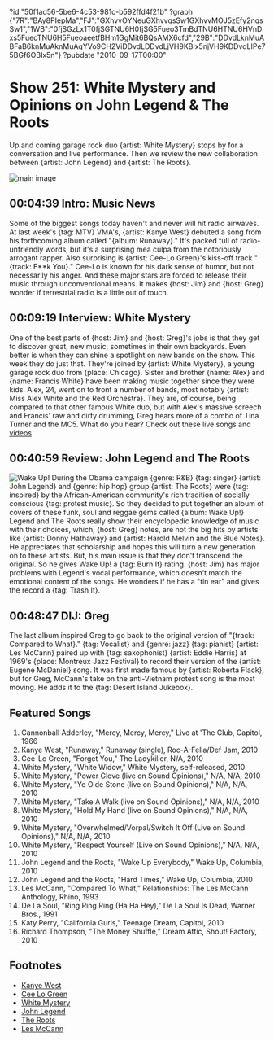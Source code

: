 ?id "50f1ad56-5be6-4c53-981c-b592ffd4f21b"
?graph {"7R":"BAy8PIepMa","FJ":"GXhvvOYNeuGXhvvqsSw1GXhvvMOJ5zEfy2nqsSw1","1WB":"0fjSGzLx1T0fjSGTNU6H0fjSG5Fueo3TmBdTNU6HTNU6HVnDxs5FueoTNU6H5FueoaeetfBHm1GgMit6BQsAMX6cfd","29B":"DDvdLknMuABFaB6knMuAknMuAqYVo9CH2ViDDvdLDDvdLjVH9KBIx5njVH9KDDvdLIPe75BGf6OBIx5n"}
?pubdate "2010-09-17T00:00"

# Show 251: White Mystery and Opinions on John Legend & The Roots
Up and coming garage rock duo {artist: White Mystery} stops by for a conversation and live performance. Then we review the new collaboration between {artist: John Legend} and {artist: The Roots}.

![main image](https://static.soundopinions.org/images/2010/whitemystery.jpg)

## 00:04:39 Intro: Music News
Some of the biggest songs today haven't and never will hit radio airwaves. At last week's {tag: MTV} VMA's, {artist: Kanye West} debuted a song from his forthcoming album called "{album: Runaway}." It's packed full of radio-unfriendly words, but it's a surprising mea culpa from the notoriously arrogant rapper. Also surprising is {artist: Cee-Lo Green}'s kiss-off track "{track: F**k You}." Cee-Lo is known for his dark sense of humor, but not necessarily his anger. And these major stars are forced to release their music through unconventional means. It makes {host: Jim} and {host: Greg} wonder if terrestrial radio is a little out of touch.

## 00:09:19 Interview: White Mystery
One of the best parts of {host: Jim} and {host: Greg}'s jobs is that they get to discover great, new music, sometimes in their own backyards. Even better is when they can shine a spotlight on new bands on the show. This week they do just that. They're joined by {artist: White Mystery}, a young garage rock duo from {place: Chicago}. Sister and brother {name: Alex} and {name: Francis White} have been making music together since they were kids. Alex, 24, went on to front a number of bands, most notably {artist: Miss Alex White and the Red Orchestra}. They are, of course, being compared to that other famous White duo, but with Alex's massive screech and Francis' raw and dirty drumming, Greg hears more of a combo of Tina Turner and the MC5. What do you hear? Check out these live songs and [videos](http://www.wbez.org/story/wbez-blog/video-white-mystery-performs-take-walk-sound-opinions)

## 00:40:59 Review: John Legend and The Roots
![Wake Up!](https://static.soundopinions.org/assets/251/1WB0.jpg)
During the Obama campaign {genre: R&B} {tag: singer} {artist: John Legend} and {genre: hip hop} group {artist: The Roots} were {tag: inspired} by the African-American community's rich tradition of socially conscious {tag: protest music}. So they decided to put together an album of covers of these funk, soul and reggae gems called {album: Wake Up!} Legend and The Roots really show their encyclopedic knowledge of music with their choices, which, {host: Greg} notes, are not the big hits by artists like {artist: Donny Hathaway} and {artist: Harold Melvin and the Blue Notes}. He appreciates that scholarship and hopes this will turn a new generation on to these artists. But, his main issue is that they don't transcend the original. So he gives Wake Up! a {tag: Burn It} rating. {host: Jim} has major problems with Legend's vocal performance, which doesn't match the emotional content of the songs. He wonders if he has a "tin ear" and gives the record a {tag: Trash It}.

## 00:48:47 DIJ: Greg
The last album inspired Greg to go back to the original version of "{track: Compared to What}." {tag: Vocalist} and {genre: jazz} {tag: pianist} {artist: Les McCann} paired up with {tag: saxophonist} {artist: Eddie Harris} at 1969's {place: Montreux Jazz Festival} to record their version of the {artist: Eugene McDaniel} song. It was first made famous by {artist: Roberta Flack}, but for Greg, McCann's take on the anti-Vietnam protest song is the most moving. He adds it to the {tag: Desert Island Jukebox}.


## Featured Songs
1. Cannonball Adderley, "Mercy, Mercy, Mercy," Live at 'The Club, Capitol, 1966
2. Kanye West, "Runaway," Runaway (single), Roc-A-Fella/Def Jam, 2010
3. Cee-Lo Green, "Forget You," The Ladykiller, N/A, 2010
4. White Mystery, "White Widow," White Mystery, self-released, 2010
5. White Mystery, "Power Glove (live on Sound Opinions)," N/A, N/A, 2010
6. White Mystery, "Ye Olde Stone (live on Sound Opinions)," N/A, N/A, 2010
7. White Mystery, "Take A Walk (live on Sound Opinions)," N/A, N/A, 2010
8. White Mystery, "Hold My Hand (live on Sound Opinions)," N/A, N/A, 2010
9. White Mystery, "Overwhelmed/Vorpal/Switch It Off (Live on Sound Opinions)," N/A, N/A, 2010
10. White Mystery, "Respect Yourself (Live on Sound Opinions)," N/A, N/A, 2010
11. John Legend and the Roots, "Wake Up Everybody," Wake Up, Columbia,  2010
12. John Legend and the Roots, "Hard Times," Wake Up, Columbia, 2010
13. Les McCann, "Compared To What," Relationships: The Les McCann Anthology, Rhino, 1993
14. De La Soul, "Ring Ring Ring (Ha Ha Hey)," De La Soul Is Dead, Warner Bros., 1991
15. Katy Perry, "California Gurls," Teenage Dream, Capitol, 2010
16. Richard Thompson, "The Money Shuffle," Dream Attic, Shout! Factory, 2010

## Footnotes
- [Kanye West](http://www.kanyewest.com/)
- [Cee Lo Green](http://www.ceelogreen.com/)
- [White Mystery](http://www.whitemysteryband.com/)
- [John Legend](http://www.johnlegend.com/us/)
- [The Roots](http://www.theroots.com/)
- [Les McCann](http://www.allmusic.com/artist/les-mccann-mn0000245760)
